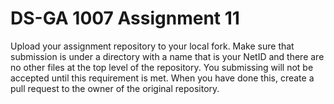 DS-GA 1007 Assignment 11
========================

Upload your assignment repository to your local fork.
Make sure that submission is under a directory with a name that is your NetID and there are no other files at the top level of the repository. You submissing will not be accepted until this requirement is met.
When you have done this, create a pull request to the owner of the original repository.
